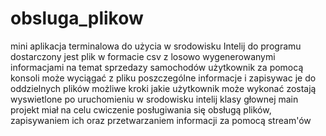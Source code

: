 # obsluga_plikow
mini aplikacja terminalowa do użycia w srodowisku Intelij
do  programu dostarczony jest plik w formacie csv z losowo wygenerowanymi informacjami na temat sprzedazy samochodów 
użytkownik za pomocą konsoli może wyciągać z pliku poszczególne informacje i zapisywac je do oddzielnych plików 
możliwe kroki jakie użytkownik może wykonać zostają wyswietlone po uruchomieniu w srodowisku intelij klasy głownej main
projekt miał na celu cwiczenie posługiwania się obsługą plików, zapisywaniem ich oraz przetwarzaniem informacji za pomocą stream'ów
